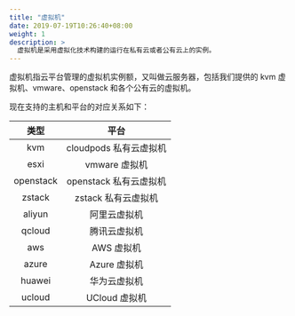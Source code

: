 ```yaml
---
title: "虚拟机"
date: 2019-07-19T10:26:40+08:00
weight: 1
description: >
  虚拟机是采用虚拟化技术构建的运行在私有云或者公有云上的实例。
---
```


虚拟机指云平台管理的虚拟机实例额，又叫做云服务器，包括我们提供的 kvm 虚拟机、vmware、openstack 和各个公有云的虚拟机。

现在支持的主机和平台的对应关系如下：


|    类型   |          平台          |
|:---------:|:----------------------:|
|    kvm    |  cloudpods 私有云虚拟机 |
|    esxi   |      vmware 虚拟机     |
| openstack | openstack 私有云虚拟机 |
|   zstack  |   zstack 私有云虚拟机  |
|   aliyun  |      阿里云虚拟机      |
|   qcloud  |      腾讯云虚拟机      |
|    aws    |       AWS 虚拟机       |
|   azure   |      Azure 虚拟机      |
|   huawei  |      华为云虚拟机      |
|   ucloud  |      UCloud 虚拟机     |
